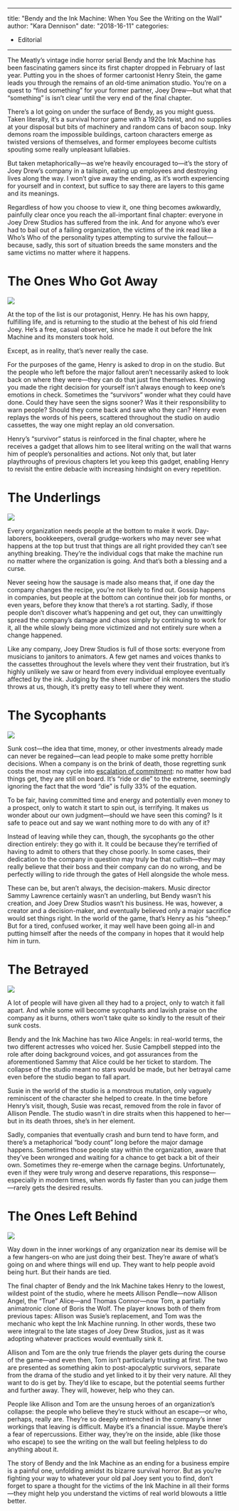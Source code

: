 
---
title: "Bendy and the Ink Machine: When You See the Writing on the Wall"
author: "Kara Dennison"
date: "2018-16-11"
categories:
- Editorial
---

The Meatly’s vintage indie horror serial Bendy and the Ink Machine has been fascinating gamers since its first chapter dropped in February of last year. Putting you in the shoes of former cartoonist Henry Stein, the game leads you through the remains of an old-time animation studio. You’re on a quest to “find something” for your former partner, Joey Drew—but what that “something” is isn’t clear until the very end of the final chapter.

There’s a lot going on under the surface of Bendy, as you might guess. Taken literally, it’s a survival horror game with a 1920s twist, and no supplies at your disposal but bits of machinery and random cans of bacon soup. Inky demons roam the impossible buildings, cartoon characters emerge as twisted versions of themselves, and former employees become cultists spouting some really unpleasant lullabies.

But taken metaphorically—as we’re heavily encouraged to—it’s the story of Joey Drew’s company in a tailspin, eating up employees and destroying lives along the way. I won’t give away the ending, as it’s worth experiencing for yourself and in context, but suffice to say there are layers to this game and its meanings.

Regardless of how you choose to view it, one thing becomes awkwardly, painfully clear once you reach the all-important final chapter: everyone in Joey Drew Studios has suffered from the ink. And for anyone who’s ever had to bail out of a failing organization, the victims of the ink read like a Who’s Who of the personality types attempting to survive the fallout—because, sadly, this sort of situation breeds the same monsters and the same victims no matter where it happens.

# The Ones Who Got Away

![](https://i0.wp.com/vrvblog.co/wp-content/uploads/2018/11/Dld3MUIX4AUiwgm.jpg?resize=800%2C800&#038;ssl=1)

At the top of the list is our protagonist, Henry. He has his own happy, fulfilling life, and is returning to the studio at the behest of his old friend Joey. He’s a free, casual observer, since he made it out before the Ink Machine and its monsters took hold.

Except, as in reality, that’s never really the case.

For the purposes of the game, Henry is asked to drop in on the studio. But the people who left before the major fallout aren’t necessarily asked to look back on where they were—they can do that just fine themselves. Knowing you made the right decision for yourself isn’t always enough to keep one’s emotions in check. Sometimes the “survivors” wonder what they could have done. Could they have seen the signs sooner? Was it their responsibility to warn people? Should they come back and save who they can? Henry even replays the words of his peers, scattered throughout the studio on audio cassettes, the way one might replay an old conversation.

Henry’s “survivor” status is reinforced in the final chapter, where he receives a gadget that allows him to see literal writing on the wall that warns him of people’s personalities and actions. Not only that, but later playthroughs of previous chapters let you keep this gadget, enabling Henry to revisit the entire debacle with increasing hindsight on every repetition.

# The Underlings

![](https://i0.wp.com/vrvblog.co/wp-content/uploads/2018/11/DnKce36V4AAM316-1024x576.jpg?resize=1024%2C576&#038;ssl=1)

Every organization needs people at the bottom to make it work. Day-laborers, bookkeepers, overall grudge-workers who may never see what happens at the top but trust that things are all right provided they can’t see anything breaking. They’re the individual cogs that make the machine run no matter where the organization is going. And that’s both a blessing and a curse.

Never seeing how the sausage is made also means that, if one day the company changes the recipe, you’re not likely to find out. Gossip happens in companies, but people at the bottom can continue their job for months, or even years, before they know that there’s a rot starting. Sadly, if those people don’t discover what’s happening and get out, they can unwittingly spread the company’s damage and chaos simply by continuing to work for it, all the while slowly being more victimized and not entirely sure when a change happened.

Like any company, Joey Drew Studios is full of those sorts: everyone from musicians to janitors to animators. A few get names and voices thanks to the cassettes throughout the levels where they vent their frustration, but it’s highly unlikely we saw or heard from every individual employee eventually affected by the ink. Judging by the sheer number of ink monsters the studio throws at us, though, it’s pretty easy to tell where they went.

# The Sycophants

![](https://i1.wp.com/vrvblog.co/wp-content/uploads/2018/11/maxresdefault-1024x576.jpg?resize=1024%2C576&#038;ssl=1)

Sunk cost—the idea that time, money, or other investments already made can never be regained—can lead people to make some pretty horrible decisions. When a company is on the brink of death, those regretting sunk costs the most may cycle into [escalation of commitment](https://en.wikipedia.org/wiki/Escalation_of_commitment): no matter how bad things get, they are still on board. It’s “ride or die” to the extreme, seemingly ignoring the fact that the word “die” is fully 33% of the equation.

To be fair, having committed time and energy and potentially even money to a prospect, only to watch it start to spin out, is terrifying. It makes us wonder about our own judgment—should we have seen this coming? Is it safe to peace out and say we want nothing more to do with any of it?

Instead of leaving while they can, though, the sycophants go the other direction entirely: they go with it. It could be because they’re terrified of having to admit to others that they chose poorly. In some cases, their dedication to the company in question may truly be that cultish—they may really believe that their boss and their company can do no wrong, and be perfectly willing to ride through the gates of Hell alongside the whole mess.

These can be, but aren’t always, the decision-makers. Music director Sammy Lawrence certainly wasn’t an underling, but Bendy wasn’t his creation, and Joey Drew Studios wasn’t his business. He was, however, a creator and a decision-maker, and eventually believed only a major sacrifice would set things right. In the world of the game, that’s Henry as his “sheep.” But for a tired, confused worker, it may well have been going all-in and putting himself after the needs of the company in hopes that it would help him in turn.

# The Betrayed

![](https://i2.wp.com/vrvblog.co/wp-content/uploads/2018/11/pascal-cleroux-maxresdefault-1024x576.jpg?resize=1024%2C576&#038;ssl=1)

A lot of people will have given all they had to a project, only to watch it fall apart. And while some will become sycophants and lavish praise on the company as it burns, others won’t take quite so kindly to the result of their sunk costs.

Bendy and the Ink Machine has two Alice Angels: in real-world terms, the two different actresses who voiced her. Susie Campbell stepped into the role after doing background voices, and got assurances from the aforementioned Sammy that Alice could be her ticket to stardom. The collapse of the studio meant no stars would be made, but her betrayal came even before the studio began to fall apart.

Susie in the world of the studio is a monstrous mutation, only vaguely reminiscent of the character she helped to create. In the time before Henry’s visit, though, Susie was recast, removed from the role in favor of Allison Pendle. The studio wasn’t in dire straits when this happened to her—but in its death throes, she’s in her element.

Sadly, companies that eventually crash and burn tend to have form, and there’s a metaphorical “body count” long before the major damage happens. Sometimes those people stay within the organization, aware that they’ve been wronged and waiting for a chance to get back a bit of their own. Sometimes they re-emerge when the carnage begins. Unfortunately, even if they were truly wrong and deserve reparations, this response—especially in modern times, when words fly faster than you can judge them—rarely gets the desired results.

# The Ones Left Behind

![](https://i0.wp.com/vrvblog.co/wp-content/uploads/2018/11/AlissonAngel.png?resize=500%2C281&#038;ssl=1)

 

Way down in the inner workings of any organization near its demise will be a few hangers-on who are just doing their best. They’re aware of what’s going on and where things will end up. They want to help people avoid being hurt. But their hands are tied.

The final chapter of Bendy and the Ink Machine takes Henry to the lowest, wildest point of the studio, where he meets Allison Pendle—now Allison Angel, the “True” Alice—and Thomas Connor—now Tom, a partially animatronic clone of Boris the Wolf. The player knows both of them from previous tapes: Allison was Susie’s replacement, and Tom was the mechanic who kept the Ink Machine running. In other words, these two were integral to the late stages of Joey Drew Studios, just as it was adopting whatever practices would eventually sink it.

Allison and Tom are the only true friends the player gets during the course of the game—and even then, Tom isn’t particularly trusting at first. The two are presented as something akin to post-apocalyptic survivors, separate from the drama of the studio and yet linked to it by their very nature. All they want to do is get by. They’d like to escape, but the potential seems further and further away. They will, however, help who they can.

People like Allison and Tom are the unsung heroes of an organization’s collapse: the people who believe they’re stuck without an escape—or who, perhaps, really are. They’re so deeply entrenched in the company’s inner workings that leaving is difficult. Maybe it’s a financial issue. Maybe there’s a fear of repercussions. Either way, they’re on the inside, able (like those who escape) to see the writing on the wall but feeling helpless to do anything about it.

The story of Bendy and the Ink Machine as an ending for a business empire is a painful one, unfolding amidst its bizarre survival horror. But as you’re fighting your way to whatever your old pal Joey sent you to find, don’t forget to spare a thought for the victims of the Ink Machine in all their forms—they might help you understand the victims of real world blowouts a little better.
